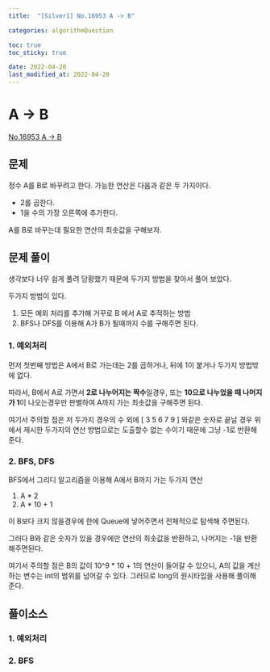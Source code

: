 ```yaml
---
title:  "[Silver1] No.16953 A -> B"

categories: algorithmQuestion

toc: true
toc_sticky: true

date: 2022-04-20
last_modified_at: 2022-04-20
---
```


# A -> B

[No.16953 A -> B](https://www.acmicpc.net/problem/16953)

## 문제

정수 A를 B로 바꾸려고 한다. 가능한 연산은 다음과 같은 두 가지이다.

- 2를 곱한다.
- 1을 수의 가장 오른쪽에 추가한다.

A를 B로 바꾸는데 필요한 연산의 최솟값을 구해보자.

## 문제 풀이

생각보다 너무 쉽게 풀려 당황했기 때문에 두가지 방법을 찾아서 풀어 보았다.

두가지 방법이 있다.

1. 모든 예외 처리를 추가해 거꾸로 B 에서 A로 추적하는 방법   
2. BFS나 DFS를 이용해 A가 B가 될때까지 수를 구해주면 된다.

### 1. 예외처리

먼저 첫번째 방법은 A에서 B로 가는데는 2를 곱하거나, 뒤에 1이 붙거나 두가지 방법밖에 없다.

따라서, B에서 A로 가면서 **2로 나누어지는 짝수**일경우, 또는 **10으로 나누었을 때 나머지가 1**이 나오는경우만 판별하여 A까지 가는 최솟값을 구해주면 된다.

여기서 주의할 점은 저 두가지 경우의 수 외에 [ 3 5 6 7 9 ] 와같은 숫자로 끝날 경우 위에서 제시한 두가지의 연산 방법으로는 도출할수 없는 수이기 때문에 그냥 -1로 반환해준다.

### 2. BFS, DFS

BFS에서 그리디 알고리즘을 이용해 A에서 B까지 가는 두가지 연산

1. A * 2
2. A * 10 + 1

이 B보다 크지 않을경우에 한에 Queue에 넣어주면서 전체적으로 탐색해 주면된다.

그러다 B와 같은 숫자가 있을 경우에만 연산의 최솟값을 반환하고, 나머지는 -1을 반환 해주면된다.

여기서 주의할 점은 B의 값이 10^9 * 10 + 1의 연산이 들어갈 수 있으니, A의 값을 계산하는 변수는 int의 범위를 넘어갈 수 있다. 그러므로 long의 원시타입을 사용해 풀이해 준다.

## 풀이소스

### 1. 예외처리

<script src="https://gist.github.com/dh37789/ab8f510b90545a46ed159665d94ecd3d.js"></script>

### 2. BFS

<script src="https://gist.github.com/dh37789/a921034bf87687a91dc94b25b8851786.js"></script>
